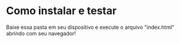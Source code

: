 # Como instalar e testar
Baixe essa pasta em seu dispositivo e execute o arquivo "index.html" abrindo com seu navegador!
